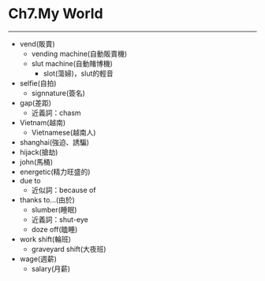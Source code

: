 # Ch7.My World

---

* vend(販賣)
  * vending machine(自動販賣機)
  * slut machine(自動賭博機)
    * slot(蕩婦)，slut的輕音
* selfie(自拍)
  * signnature(簽名)
* gap(差距)
  * 近義詞：chasm
* Vietnam(越南)
  * Vietnamese(越南人)
* shanghai(強迫、誘騙)
* hijack(搶劫)
* john(馬桶)
* energetic(精力旺盛的)
* due to
  * 近似詞：because of
* thanks to...(由於)
  * slumber(睡眠)
  * 近義詞：shut-eye
  * doze off(瞌睡)
* work shift(輪班)
  * graveyard shift(大夜班)
* wage(週薪)
  * salary(月薪)

